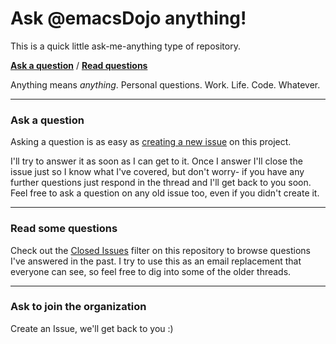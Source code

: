 # Ask @emacsDojo anything!

This is a quick little ask-me-anything type of repository.

[**Ask a question**](../../issues/new) / [**Read questions**](../../issues?q=is%3Aissue+is%3Aclosed)

Anything means *anything*. Personal questions. Work. Life. Code. Whatever.

---

### Ask a question

Asking a question is as easy as [creating a new issue](../../issues/new) on this project.

I'll try to answer it as soon as I can get to it. Once I answer I'll close the issue just so I know what I've covered, but don't worry- if you have any further questions just respond in the thread and I'll get back to you soon. Feel free to ask a question on any old issue too, even if you didn't create it.

---

### Read some questions

Check out the [Closed Issues](../../issues?q=is%3Aissue+is%3Aclosed) filter on this repository to browse questions I've answered in the past. I try to use this as an email replacement that everyone can see, so feel free to dig into some of the older threads.

---

### Ask to join the organization

Create an Issue, we'll get back to you :)
